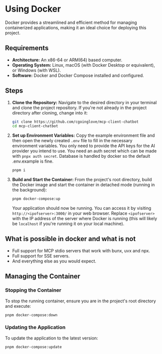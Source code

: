 # Using Docker

Docker provides a streamlined and efficient method for managing containerized applications, making it an ideal choice for deploying this project.

## Requirements

*   **Architecture:** An x86-64 or ARM(64) based computer.
*   **Operating System:** Linux, macOS (with Docker Desktop or equivalent), or Windows (with WSL).
*   **Software:** Docker and Docker Compose installed and configured.

## Steps

1.  **Clone the Repository:**
    Navigate to the desired directory in your terminal and clone the project repository. If you're not already in the project directory after cloning, change into it:

    ```sh
    git clone https://github.com/cgoinglove/mcp-client-chatbot
    cd mcp-client-chatbot
    ```

2.  **Set up Environment Variables:**
    Copy the example environment file and then open the newly created `.env` file to fill in the necessary environment variables. You only need to provide the API keys for the AI provider you intend to use. You need an auth secret which can be made with `pnpx auth secret`. Database is handled by docker so the default .env.example is fine.

    ```sh
    pnpm i
    ```

3.  **Build and Start the Container:**
    From the project's root directory, build the Docker image and start the container in detached mode (running in the background):

    ```sh
    pnpm docker-compose:up
    ```

    Your application should now be running. You can access it by visiting `http://<ipofserver>:3000/` in your web browser. Replace `<ipofserver>` with the IP address of the server where Docker is running (this will likely be `localhost` if you're running it on your local machine).
## What is possible in docker and what is not
- Full support for MCP stdio servers that work with bunx, uvx and npx. 
- Full support for SSE servers. 
- And everything else as you would expect.
## Managing the Container

### Stopping the Container

To stop the running container, ensure you are in the project's root directory and execute:

```sh
pnpm docker-compose:down
```

### Updating the Application

To update the application to the latest version:

```sh
pnpm docker-compose:update
```